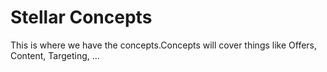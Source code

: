 # Stellar Concepts

This is where we have the concepts.Concepts will cover things like Offers, Content, Targeting, ...
